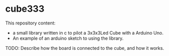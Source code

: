 # cube333

This repository content:
- a small library written in c to pilot a 3x3x3Led Cube with a Arduino Uno.
- An example of an arduino sketch to using the library.

TODO: Describe how the board is connected to the cube, and how it works.
